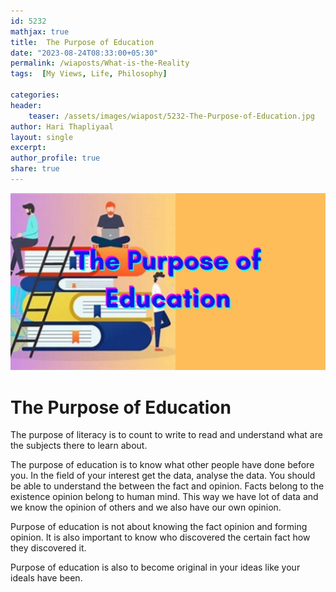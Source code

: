 ```yaml
---        
id: 5232        
mathjax: true        
title:  The Purpose of Education          
date: "2023-08-24T08:33:00+05:30"        
permalink: /wiaposts/What-is-the-Reality      
tags:  [My Views, Life, Philosophy]         
        
categories:        
header:        
    teaser: /assets/images/wiapost/5232-The-Purpose-of-Education.jpg        
author: Hari Thapliyaal        
layout: single        
excerpt:        
author_profile: true        
share: true        
---        
```

        
![The Purpose of Education](/assets/images/wiapost/5232-The-Purpose-of-Education.jpg)             

# The Purpose of Education 

The purpose of literacy is to count to write to read and understand what are the subjects there to learn about.

The purpose of education is to know what other people have done before you. In the field of your interest get the data, analyse the data. You should be able to understand the between the fact and opinion. Facts belong to the existence opinion belong to human mind. This way we have lot of data and we know the opinion of others and we also have  our own opinion. 

Purpose of education is not about knowing the fact opinion and forming opinion. It is also important to know who discovered the certain fact how they discovered it.

Purpose of education is also to become original in your ideas like your ideals have been.



